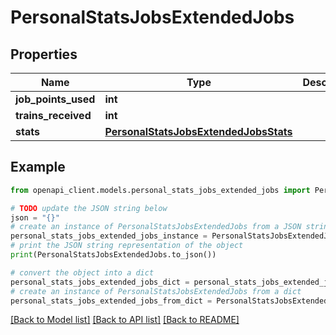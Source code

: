 # PersonalStatsJobsExtendedJobs


## Properties

Name | Type | Description | Notes
------------ | ------------- | ------------- | -------------
**job_points_used** | **int** |  | 
**trains_received** | **int** |  | 
**stats** | [**PersonalStatsJobsExtendedJobsStats**](PersonalStatsJobsExtendedJobsStats.md) |  | 

## Example

```python
from openapi_client.models.personal_stats_jobs_extended_jobs import PersonalStatsJobsExtendedJobs

# TODO update the JSON string below
json = "{}"
# create an instance of PersonalStatsJobsExtendedJobs from a JSON string
personal_stats_jobs_extended_jobs_instance = PersonalStatsJobsExtendedJobs.from_json(json)
# print the JSON string representation of the object
print(PersonalStatsJobsExtendedJobs.to_json())

# convert the object into a dict
personal_stats_jobs_extended_jobs_dict = personal_stats_jobs_extended_jobs_instance.to_dict()
# create an instance of PersonalStatsJobsExtendedJobs from a dict
personal_stats_jobs_extended_jobs_from_dict = PersonalStatsJobsExtendedJobs.from_dict(personal_stats_jobs_extended_jobs_dict)
```
[[Back to Model list]](../README.md#documentation-for-models) [[Back to API list]](../README.md#documentation-for-api-endpoints) [[Back to README]](../README.md)



